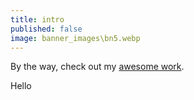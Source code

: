 ```yaml
---
title: intro
published: false
image: banner_images\bn5.webp
---
```

By the way, check out my <a href="#work">awesome work</a>.

Hello
